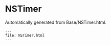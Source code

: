 
# NSTimer

Automatically generated from Base/NSTimer.html.

``` {raw} html
---
file: NSTimer.html
---
```
